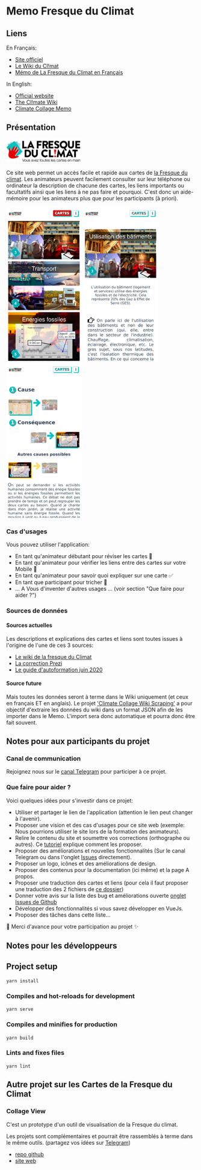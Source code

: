 # Memo Fresque du Climat
## Liens

En Français:

- [Site officiel](https://fresqueduclimat.org/)
- [Le Wiki du Cl!mat](https://fresqueduclimat.org/wiki)
- [Mémo de La Fresque du Climat en Français](https://memo-fresque-du-climat.onrender.com/)

In English:

- [Official website](https://climatecollage.org/)
- [The Cl!mate Wiki ](https://fresqueduclimat.org/wiki/en)
- [Climate Collage Memo](https://climate-collage-memo.onrender.com/)

## Présentation

[<img src="https://raw.githubusercontent.com/JulienRobberechts/memo-fresque-du-climat/main/src/assets/lang/fr/logo-full-fr.png" width="200">](https://memo-fresque-du-climat.onrender.com/)

Ce site web permet un accès facile et rapide aux cartes de [la Fresque du climat](https://fresqueduclimat.org/).
Les animateurs peuvent facilement consulter sur leur téléphone ou ordinateur  la description de chacune des cartes, les liens importants ou facultatifs ainsi que les liens à ne pas faire et pourquoi. C'est donc un aide-mémoire pour les animateurs plus que pour les participants (à priori).

[<img src="https://raw.githubusercontent.com/JulienRobberechts/memo-fresque-du-climat/main/doc/assets/list.jpg" width="200">](https://memo-fresque-du-climat.onrender.com/#carte-3) [<img src="https://raw.githubusercontent.com/JulienRobberechts/memo-fresque-du-climat/main/doc/assets/details-1.jpg" width="200">](https://memo-fresque-du-climat.onrender.com/cards/3) [<img src="https://raw.githubusercontent.com/JulienRobberechts/memo-fresque-du-climat/main/doc/assets/details-2.png" width="200">](https://memo-fresque-du-climat.onrender.com/cards/3)

### Cas d'usages

Vous pouvez utiliser l'application:

- En tant qu'animateur débutant pour réviser les cartes :memo:
- En tant qu'animateur pour vérifier les liens entre des cartes sur votre Mobile :twisted_rightwards_arrows:
- En tant qu'animateur pour savoir quoi expliquer sur une carte :white_check_mark:
- En tant que participant pour tricher :see_no_evil:
- ... A Vous d'inventer d'autres usages ... (voir section "Que faire pour aider ?")

### Sources de données

#### Sources actuelles

Les descriptions et explications des cartes et liens sont toutes issues à l'origine de l'une de ces 3 sources:

- [Le wiki de la fresque du Climat](https://fresqueduclimat.org/wiki/index.php?title=Portail:Accueil)
- [La correction Prezi](https://prezi.com/view/tJJYWcXs12lz9cXCngmH/)
- [Le guide d'autoformation juin 2020](https://drive.google.com/file/d/11xAvR7Qg_sCK1wA97ybYtSfNBRTfvXmo/view)

#### Source future

Mais toutes les données seront à terme dans le Wiki uniquement (et ceux en français ET en anglais).
Le projet ['Climate Collage Wiki Scraping'](https://github.com/JulienRobberechts/climate-collage-wiki-scraping) a pour objectif d'extraire les données du wiki dans un format JSON afin de les importer dans le Memo. L'import sera donc automatique et pourra donc être fait souvent.

## Notes pour aux participants du projet

### Canal de communication

Rejoignez nous sur le [canal Telegram](https://t.me/memofdc) pour participer à ce projet.

### Que faire pour aider ?

Voici quelques idées pour s'investir dans ce projet:

- Utiliser et partager le lien de l'application (attention le lien peut changer à l'avenir).
- Proposer une vision et des cas d'usages pour ce site web (exemple: Nous pourrions utiliser le site lors de la formation des animateurs).
- Relire le contenu du site et soumettre vos corrections (orthographe ou autres). Ce [tutoriel](https://github.com/JulienRobberechts/memo-fresque-du-climat/blob/main/doc/FDC%20-%20Comment%20faire%20des%20modifications%20dans%20le%20memo.pdf) explique comment les proposer.
- Proposer des améliorations et nouvelles fonctionnalités (Sur le canal Telegram ou dans l'onglet [Issues](https://github.com/JulienRobberechts/memo-fresque-du-climat/issues) directement).
- Proposer un logo, icônes et des améliorations de design.
- Proposer des contenus pour la documentation (ici même) et la page A propos.
- Proposer une traduction des cartes et liens (pour cela il faut proposer une traduction des 2 fichiers de [ce dossier](https://github.com/JulienRobberechts/memo-fresque-du-climat/tree/main/src/data))
- Donner votre avis sur la liste des bug et améliorations ouverte [onglet Issues de Github](https://github.com/JulienRobberechts/memo-fresque-du-climat/issues)
- Développer des fonctionnalités si vous savez développer en VueJs.
- Proposer des tâches dans cette liste...

:tada: Merci d'avance pour votre participation au projet :sparkles:

## Notes pour les développeurs

## Project setup
```
yarn install
```

### Compiles and hot-reloads for development
```
yarn serve
```

### Compiles and minifies for production
```
yarn build
```

### Lints and fixes files
```
yarn lint
```

## Autre projet sur les Cartes de la Fresque du Climat

### Collage View

C'est un prototype d'un outil de visualisation de la Fresque du climat.

Les projets sont complémentaires et pourrait être rassemblés à terme dans le même outils. (partagez vos idées sur [Telegram](https://t.me/memofdc))
- [repo github](https://github.com/Marc-AntoineA/collage-view/tree/master/src/assets/collages/climatecollage)
- [site web](https://fresqueduclimat.marc-antoinea.fr/#/)


